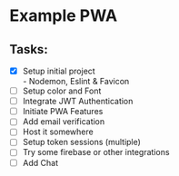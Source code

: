 # Example PWA

## Tasks:
 - [x] Setup initial project  
        - Nodemon, Eslint & Favicon
 - [ ] Setup color and Font
 - [ ] Integrate JWT Authentication
 - [ ] Initiate PWA Features
 - [ ] Add email verification
 - [ ] Host it somewhere
 - [ ] Setup token sessions (multiple)
 - [ ] Try some firebase or other integrations
 - [ ] Add Chat 
